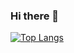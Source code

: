 ### Hi there 👋
[![Top Langs](https://github-readme-stats.vercel.app/api/top-langs/?username=Abenezer46)](https://github.com/anuraghazra/github-readme-stats)
